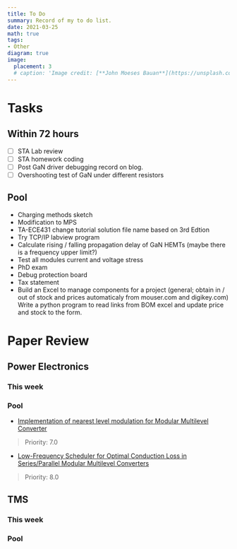 ```yaml
---
title: To Do
summary: Record of my to do list.
date: 2021-03-25
math: true
tags:
- Other
diagram: true
image:
  placement: 3
  # caption: 'Image credit: [**John Moeses Bauan**](https://unsplash.com/photos/OGZtQF8iC0g)'
---
```


# Tasks
## Within 72 hours
- [ ] STA Lab review
- [ ] STA homework coding
- [ ] Post GaN driver debugging record on blog.
- [ ] Overshooting test of GaN under different resistors
## Pool
- Charging methods sketch
- Modification to MPS
- TA-ECE431 change tutorial solution file name based on 3rd Edtion
- Try TCP/IP labview program
- Calculate rising / falling propagation delay of GaN HEMTs (maybe there is a frequency upper limit?)
- Test all modules current and voltage stress
- PhD exam
- Debug protection board
- Tax statement
- Build an Excel to manage components for a project (general; obtain in / out of stock and prices automaticaly from mouser.com and digikey.com) Write a python program to read links from BOM excel and update price and stock to the form.  

# Paper Review 
## Power Electronics
### This week

### Pool 
- [Implementation of nearest level modulation for Modular Multilevel Converter](https://ieeexplore-ieee-org.proxy.lib.duke.edu/document/7223079)
> Priority: 7.0
- [Low-Frequency Scheduler for Optimal Conduction Loss in Series/Parallel Modular Multilevel Converters](ieeexplore.ieee.org/document/9531516i) 
> Priority: 8.0

## TMS
### This week

### Pool 

